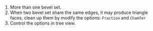 1. More than one bevel set.
2. When two bevel set share the same edges, it may produce triangle faces, clean up
them by modify the options: `Fraction` and `Chamfer`
3. Control the options in tree view.

